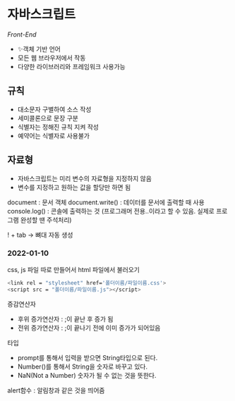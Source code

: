 # 자바스크립트
_Front-End_
- ✨객체 기반 언어
- 모든 웹 브라우저에서 작동
- 다양한 라이브러리와 프레임워크 사용가능

## 규칙
- 대소문자 구별하여 소스 작성
- 세미콜론으로 문장 구분
- 식별자는 정해진 규칙 지켜 작성
- 예약어는 식별자로 사용불가


## 자료형
- 자바스크립트는 미리 변수의 자료형을 지정하지 않음
- 변수를 지정하고 원하는 값을 할당만 하면 됨

document : 문서 객체
document.write() : 데이터를 문서에 출력할 때 사용
console.log() : 콘솔에 출력하는 것 (프로그래머 전용..이라고 할 수 있음. 실제로 프로그램 완성할 땐 주석처리)

! + tab -> 뼈대 자동 생성

### 2022-01-10
css, js 파일 따로 만들어서 html 파일에서 불러오기
```sh
<link rel = "stylesheet" href='폴더이름/파일이름.css'>
<script src = "폴더이름/파일이름.js"></script>
```

증감연산자
- 후위 증가연산자 : ;이 끝난 후 증가 됨
- 전위 증가연산자 : ;이 끝나기 전에 이미 증가가 되어있음

타입
- prompt를 통해서 입력을 받으면 String타입으로 된다.
- Number()를 통해서 String을 숫자로 바꾸고 있다.
- NaN(Not a Number) 숫자가 될 수 없는 것을 뜻한다.

alert함수 : 알림창과 같은 것을 띄어줌
